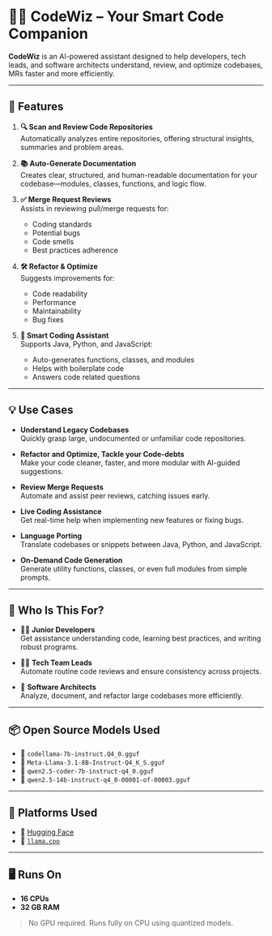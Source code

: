 
# 🧙‍♂️ CodeWiz – Your Smart Code Companion

**CodeWiz** is an AI-powered assistant designed to help developers, tech leads, and software architects understand, review, and optimize codebases, MRs faster and more efficiently.

---

## 🚀 Features

1. **🔍 Scan and Review Code Repositories**  
   Automatically analyzes entire repositories, offering structural insights, summaries and problem areas.

2. **📚 Auto-Generate Documentation**  
   Creates clear, structured, and human-readable documentation for your codebase—modules, classes, functions, and logic flow.

3. **✅ Merge Request Reviews**  
   Assists in reviewing pull/merge requests for:
   - Coding standards
   - Potential bugs
   - Code smells
   - Best practices adherence

4. **🛠️ Refactor & Optimize**  
   Suggests improvements for:
   - Code readability
   - Performance
   - Maintainability
   - Bug fixes

5. **🤖 Smart Coding Assistant**  
   Supports Java, Python, and JavaScript:
   - Auto-generates functions, classes, and modules
   - Helps with boilerplate code
   - Answers code related questions

---

## 💡 Use Cases

- **Understand Legacy Codebases**  
  Quickly grasp large, undocumented or unfamiliar code repositories.

- **Refactor and Optimize, Tackle your Code-debts**  
  Make your code cleaner, faster, and more modular with AI-guided suggestions.

- **Review Merge Requests**  
  Automate and assist peer reviews, catching issues early.

- **Live Coding Assistance**  
  Get real-time help when implementing new features or fixing bugs.

- **Language Porting**  
  Translate codebases or snippets between Java, Python, and JavaScript.

- **On-Demand Code Generation**  
  Generate utility functions, classes, or even full modules from simple prompts.

---

## 👥 Who Is This For?

- 👨‍💻 **Junior Developers**  
  Get assistance understanding code, learning best practices, and writing robust programs.

- 👨‍🏫 **Tech Team Leads**  
  Automate routine code reviews and ensure consistency across projects.

- 🧠 **Software Architects**  
  Analyze, document, and refactor large codebases more efficiently.

---

## 📦 Open Source Models Used

- 🦙 `codellama-7b-instruct.Q4_0.gguf`  
- 🔮 `Meta-Llama-3.1-8B-Instruct-Q4_K_S.gguf`  
- 🧠 `qwen2.5-coder-7b-instruct-q4_0.gguf`  
- 🚀 `qwen2.5-14b-instruct-q4_0-00001-of-00003.gguf`  

---

## 🧰 Platforms Used

- 🤗 [Hugging Face](https://huggingface.co/)
- 🧠 [`llama.cpp`](https://github.com/ggerganov/llama.cpp)

---

## 🖥️ Runs On

- **16 CPUs**
- **32 GB RAM**

> No GPU required. Runs fully on CPU using quantized models.
